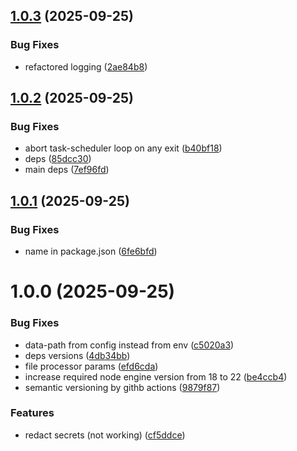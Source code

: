 ## [1.0.3](https://github.com/kyromoto/paperless-gdrive-link/compare/v1.0.2...v1.0.3) (2025-09-25)


### Bug Fixes

* refactored logging ([2ae84b8](https://github.com/kyromoto/paperless-gdrive-link/commit/2ae84b89cc9463aa97cda49456db7456688b52a0))

## [1.0.2](https://github.com/kyromoto/paperless-gdrive-link/compare/v1.0.1...v1.0.2) (2025-09-25)


### Bug Fixes

* abort task-scheduler loop on any exit ([b40bf18](https://github.com/kyromoto/paperless-gdrive-link/commit/b40bf1804ea880a339223e2f68e96ab6c4bc428f))
* deps ([85dcc30](https://github.com/kyromoto/paperless-gdrive-link/commit/85dcc30d452bccd92ed2f4a1ea43bd84c73c6c64))
* main deps ([7ef96fd](https://github.com/kyromoto/paperless-gdrive-link/commit/7ef96fd75719b6283bb02aed1e806f52507444e9))

## [1.0.1](https://github.com/kyromoto/paperless-gdrive-link/compare/v1.0.0...v1.0.1) (2025-09-25)


### Bug Fixes

* name in package.json ([6fe6bfd](https://github.com/kyromoto/paperless-gdrive-link/commit/6fe6bfda22f74136d9b5159f3dc4924f81787dbc))

# 1.0.0 (2025-09-25)


### Bug Fixes

* data-path from config instead from env ([c5020a3](https://github.com/kyromoto/paperless-gdrive-link/commit/c5020a3166464ac6c80e0c56e9bd373ea8975c3e))
* deps versions ([4db34bb](https://github.com/kyromoto/paperless-gdrive-link/commit/4db34bba8e87b5d4cb3444af4b5ca6abc66f54e5))
* file processor params ([efd6cda](https://github.com/kyromoto/paperless-gdrive-link/commit/efd6cda3465715978ff886bbfb03496c26efeef6))
* increase required node engine version from 18 to 22 ([be4ccb4](https://github.com/kyromoto/paperless-gdrive-link/commit/be4ccb4a0c123275eab3fe2b7cf24ec9d15516e7))
* semantic versioning by githb actions ([9879f87](https://github.com/kyromoto/paperless-gdrive-link/commit/9879f873f294eb678d7efef5c3a8433be3b435d3))


### Features

* redact secrets (not working) ([cf5ddce](https://github.com/kyromoto/paperless-gdrive-link/commit/cf5ddcefcd9adecf4939f582680c917c3b73b8e1))
